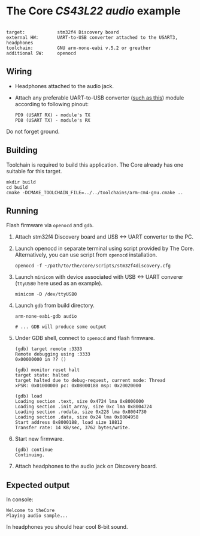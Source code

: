 # The Core _CS43L22 audio_ example

 ```

 target:            stm32f4 Discovery board
 external HW:       UART-to-USB converter attached to the USART3, headphones
 toolchain:         GNU arm-none-eabi v.5.2 or greather
 additional SW:     openocd
 ```

## Wiring

 - Headphones attached to the audio jack.

 - Attach any preferable UART-to-USB converter ([such as this](http://www.geekfactory.mx/wp-content/uploads/2013/06/converdidor_usb_ttl_rs232_pl_2303hx_01.jpg))
module according to following pinout:
   ```
   PD9 (USART RX) - module's TX
   PD8 (USART TX) - module's RX
   ```

Do not forget ground.

## Building

Toolchain is required to build this application. The Core already has one suitable
for this target.

```
mkdir build
cd build
cmake -DCMAKE_TOOLCHAIN_FILE=../../toolchains/arm-cm4-gnu.cmake ..
```

## Running

Flash firmware via `openocd` and `gdb`.

1. Attach stm32f4 Discovery board and USB <-> UART converter to the PC.
1. Launch openocd in separate terminal using script provided by The Core. Alternatively, you can use script from `openocd` installation.

    ```
    openocd -f ~/path/to/the/core/scripts/stm32f4discovery.cfg
    ```
1. Launch `minicom` with device associated with USB <-> UART converer
    (`ttyUSB0` here used as an example).

    ```
    minicom -D /dev/ttyUSB0
    ```

1. Launch `gdb` from build directory.

    ```
    arm-none-eabi-gdb audio

    # ... GDB will produce some output

    ```
1. Under GDB shell, connect to `openocd` and flash firmware.

    ```
    (gdb) target remote :3333
    Remote debugging using :3333
    0x00000000 in ?? ()

    (gdb) monitor reset halt
    target state: halted
    target halted due to debug-request, current mode: Thread
    xPSR: 0x01000000 pc: 0x08000188 msp: 0x20020000

    (gdb) load
    Loading section .text, size 0x4724 lma 0x8000000
    Loading section .init_array, size 0xc lma 0x8004724
    Loading section .rodata, size 0x228 lma 0x8004730
    Loading section .data, size 0x24 lma 0x8004958
    Start address 0x8000188, load size 18812
    Transfer rate: 14 KB/sec, 3762 bytes/write.

    ```

1. Start new firmware.

    ```
    (gdb) continue
    Continuing.

    ```

1. Attach headphones to the audio jack on Discovery board.

## Expected output

In console:
```
Welcome to theCore
Playing audio sample...
```

In headphones you should hear cool 8-bit sound.


